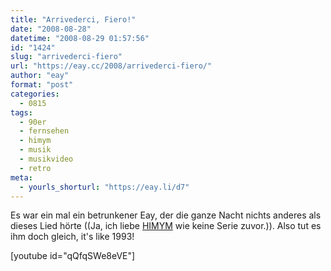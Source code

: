 ```yaml
---
title: "Arrivederci, Fiero!"
date: "2008-08-28"
datetime: "2008-08-29 01:57:56"
id: "1424"
slug: "arrivederci-fiero"
url: "https://eay.cc/2008/arrivederci-fiero/"
author: "eay"
format: "post"
categories:
  - 0815
tags:
  - 90er
  - fernsehen
  - himym
  - musik
  - musikvideo
  - retro
meta:
  - yourls_shorturl: "https://eay.li/d7"
---
```


Es war ein mal ein betrunkener Eay, der die ganze Nacht nichts anderes als dieses Lied hörte ((Ja, ich liebe [HIMYM](//eay.cc/2008/how-i-met-my-favorite-tv-series/) wie keine Serie zuvor.)). Also tut es ihm doch gleich, it's like 1993!

\[youtube id="qQfqSWe8eVE"\]

